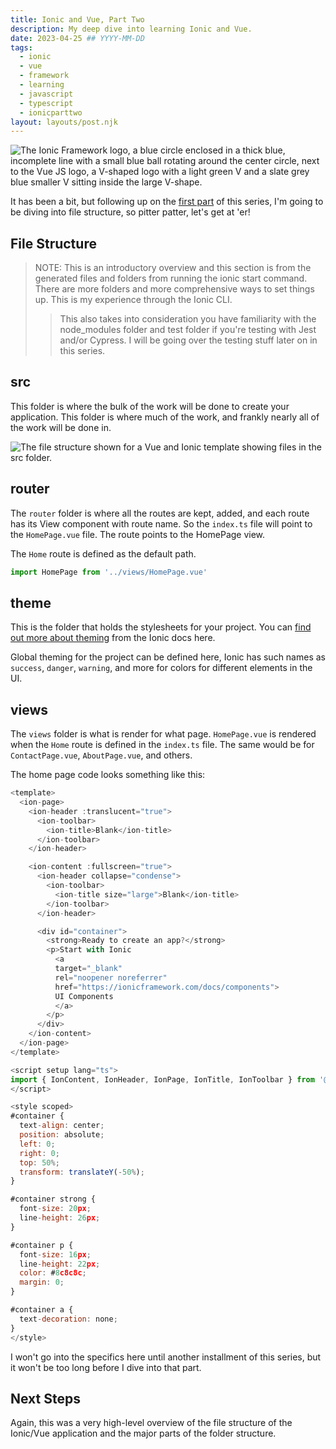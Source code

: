 ```yaml
---
title: Ionic and Vue, Part Two
description: My deep dive into learning Ionic and Vue.
date: 2023-04-25 ## YYYY-MM-DD
tags:
  - ionic
  - vue
  - framework
  - learning
  - javascript
  - typescript
  - ionicparttwo
layout: layouts/post.njk
---
```


![The Ionic Framework logo, a blue circle enclosed in a thick blue, incomplete line with a small blue ball rotating around the center circle, next to the Vue JS logo, a V-shaped logo with a light green V and a slate grey blue smaller V sitting inside the large V-shape.](https://res.cloudinary.com/colabottles/image/upload/v1670038063/images/vue-ionic-logos.png)

It has been a bit, but following up on the [first part](https://toddl.dev/posts/ionic-and-vue-part-one/) of this series, I'm going to be diving into file structure, so pitter patter, let's get at &apos;er&excl;

## File Structure

> NOTE: This is an introductory overview and this section is from the generated files and folders from running the ionic start command. There are more folders and more comprehensive ways to set things up. This is my experience through the Ionic CLI.
>
> > This also takes into consideration you have familiarity with the node_modules folder and test folder if you're testing with Jest and/or Cypress. I will be going over the testing stuff later on in this series.

## src

This folder is where the bulk of the work will be done to create your application. This folder is where much of the work, and frankly nearly all of the work will be done in.

![The file structure shown for a Vue and Ionic template showing files in the src folder.](https://res.cloudinary.com/colabottles/image/upload/v1682433572/vue-example.png)

## router

The `router` folder is where all the routes are kept, added, and each route has its View component with route name. So the `index.ts` file will point to the `HomePage.vue` file. The route points to the HomePage view.

The `Home` route is defined as the default path.

```js
import HomePage from '../views/HomePage.vue'
```

## theme

This is the folder that holds the stylesheets for your project. You can [find out more about theming](https://ionicframework.com/docs/theming/basics) from the Ionic docs here.

Global theming for the project can be defined here, Ionic has such names as `success`, `danger`, `warning`, and more for colors for different elements in the UI.

## views

The `views` folder is what is render for what page. `HomePage.vue` is rendered when the `Home` route is defined in the `index.ts` file. The same would be for `ContactPage.vue`, `AboutPage.vue`, and others.

The home page code looks something like this:

```js
<template>
  <ion-page>
    <ion-header :translucent="true">
      <ion-toolbar>
        <ion-title>Blank</ion-title>
      </ion-toolbar>
    </ion-header>

    <ion-content :fullscreen="true">
      <ion-header collapse="condense">
        <ion-toolbar>
          <ion-title size="large">Blank</ion-title>
        </ion-toolbar>
      </ion-header>

      <div id="container">
        <strong>Ready to create an app?</strong>
        <p>Start with Ionic
          <a
          target="_blank"
          rel="noopener noreferrer"
          href="https://ionicframework.com/docs/components">
          UI Components
          </a>
        </p>
      </div>
    </ion-content>
  </ion-page>
</template>

<script setup lang="ts">
import { IonContent, IonHeader, IonPage, IonTitle, IonToolbar } from '@ionic/vue';
</script>

<style scoped>
#container {
  text-align: center;
  position: absolute;
  left: 0;
  right: 0;
  top: 50%;
  transform: translateY(-50%);
}

#container strong {
  font-size: 20px;
  line-height: 26px;
}

#container p {
  font-size: 16px;
  line-height: 22px;
  color: #8c8c8c;
  margin: 0;
}

#container a {
  text-decoration: none;
}
</style>
```

I won't go into the specifics here until another installment of this series, but it won't be too long before I dive into that part.

## Next Steps

Again, this was a very high-level overview of the file structure of the Ionic/Vue application and the major parts of the folder structure.

<!-- [Part three of the series is here if you want to read on](https://toddl.dev/posts/ionic-and-vue-part-three.md) -->

